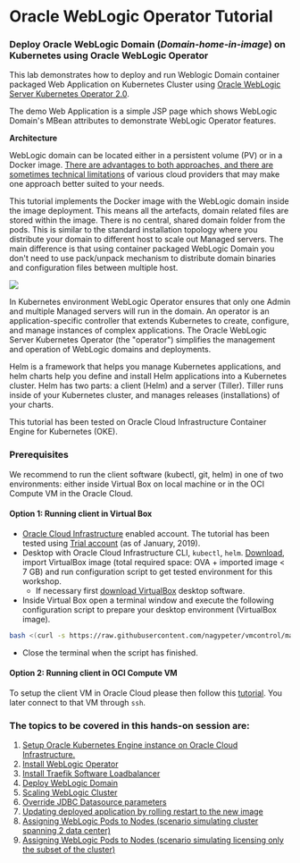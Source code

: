 # Oracle WebLogic Operator Tutorial #

### Deploy Oracle WebLogic Domain (*Domain-home-in-image*) on Kubernetes using Oracle WebLogic Operator  ###

This lab demonstrates how to deploy and run Weblogic Domain container packaged Web Application on Kubernetes Cluster using [Oracle WebLogic Server Kubernetes Operator 2.0](https://github.com/oracle/weblogic-kubernetes-operator).

The demo Web Application is a simple JSP page which shows WebLogic Domain's MBean attributes to demonstrate WebLogic Operator features.

**Architecture**

WebLogic domain can be located either in a persistent volume (PV) or in a Docker image. [There are advantages to both approaches, and there are sometimes technical limitations](https://github.com/oracle/weblogic-kubernetes-operator/blob/2.0/site/domains.md#create-and-manage-weblogic-domains) of various cloud providers that may make one approach better suited to your needs.

This tutorial implements the Docker image with the WebLogic domain inside the image deployment. This means all the artefacts, domain related files are stored within the image. There is no central, shared domain folder from the pods. This is similar to the standard installation topology where you distribute your domain to different host to scale out Managed servers. The main difference is that using container packaged WebLogic Domain you don't need to use pack/unpack mechanism to distribute domain binaries and configuration files between multiple host.

![](images/wlsonk8s.domain-home-in-image.png)

In Kubernetes environment WebLogic Operator ensures that only one Admin and multiple Managed servers will run in the domain. An operator is an application-specific controller that extends Kubernetes to create, configure, and manage instances of complex applications. The Oracle WebLogic Server Kubernetes Operator (the "operator") simplifies the management and operation of WebLogic domains and deployments.

Helm is a framework that helps you manage Kubernetes applications, and helm charts help you define and install Helm applications into a Kubernetes cluster. Helm has two parts: a client (Helm) and a server (Tiller). Tiller runs inside of your Kubernetes cluster, and manages releases (installations) of your charts.

This tutorial has been tested on Oracle Cloud Infrastructure Container Engine for Kubernetes (OKE).

### Prerequisites ###

We recommend to run the client software (kubectl, git, helm) in one of two environments: either inside Virtual Box on local machine or in the OCI Compute VM in the Oracle Cloud.

#### Option 1: Running client in Virtual Box ####

- [Oracle Cloud Infrastructure](https://cloud.oracle.com/en_US/cloud-infrastructure) enabled account. The tutorial has been tested using [Trial account](https://myservices.us.oraclecloud.com/mycloud/signup) (as of January, 2019).
- Desktop with Oracle Cloud Infrastructure CLI, `kubectl`, `helm`. [Download](https://drive.google.com/file/d/140JW-H5zzh0P709W-hdUPcbw_HZy2XcX), import VirtualBox image (total required space: OVA + imported image < 7 GB) and run configuration script to get tested environment for this workshop.
  - If necessary first [download VirtualBox](https://www.virtualbox.org/wiki/Downloads) desktop software.
- Inside Virtual Box open a terminal window and execute the following configuration script to prepare your desktop environment (VirtualBox image).
```bash
bash <(curl -s https://raw.githubusercontent.com/nagypeter/vmcontrol/master/setup-operator-workshop.sh)
```
- Close the terminal when the script has finished.

#### Option 2: Running client in OCI Compute VM ####

To setup the client VM in Oracle Cloud please  then follow this [tutorial](setup.dev.compute.instance.md). You later connect to that VM   through `ssh`.



### The topics to be covered in this hands-on session are: ###

1. [Setup Oracle Kubernetes Engine instance on Oracle Cloud Infrastructure.](setup.oke.md)
2. [Install WebLogic Operator](install.operator.md)
3. [Install Traefik Software Loadbalancer](install.traefik.md)
4. [Deploy WebLogic Domain](deploy.weblogic_short.md)
5. [Scaling WebLogic Cluster](scale.weblogic.md)
6. [Override JDBC Datasource parameters](override.jdbc.md)
7. [Updating deployed application by rolling restart to the new image](update.application_short.md)
7. [Assigning WebLogic Pods to Nodes (scenario simulating cluster spanning 2 data center)](node.selector.md)
8. [Assigning WebLogic Pods to Nodes (scenario simulating licensing only the subset of the cluster)](node.selector.license.md)
